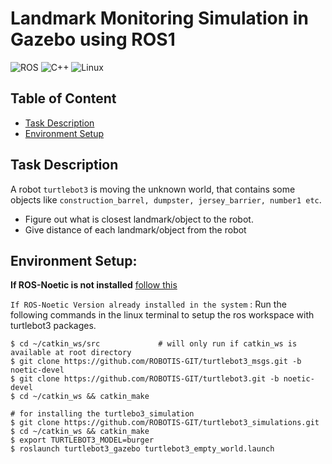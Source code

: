 # Landmark Monitoring Simulation in Gazebo using ROS1      
![ROS](https://img.shields.io/badge/ros-%230A0FF9.svg?style=for-the-badge&logo=ros&logoColor=white) ![C++](https://img.shields.io/badge/c++-%2300599C.svg?style=for-the-badge&logo=c%2B%2B&logoColor=white)	![Linux](https://img.shields.io/badge/Linux-FCC624?style=for-the-badge&logo=linux&logoColor=black)

## Table of Content
* [Task Description](#task-description)
* [Environment Setup](#environment-setup)

## Task Description
A robot `turtlebot3` is moving the unknown world, that contains some objects like `construction_barrel, dumpster, jersey_barrier, number1 etc`.
- Figure out what is closest landmark/object to the robot.
- Give distance of each landmark/object from the robot

## Environment Setup:
**If ROS-Noetic is not installed** [follow this](http://wiki.ros.org/noetic/Installation/Ubuntu)

`If ROS-Noetic Version already installed in the system` : Run the following commands in the linux terminal to setup the ros workspace with turtlebot3 packages.
```shell
$ cd ~/catkin_ws/src             # will only run if catkin_ws is available at root directory
$ git clone https://github.com/ROBOTIS-GIT/turtlebot3_msgs.git -b noetic-devel
$ git clone https://github.com/ROBOTIS-GIT/turtlebot3.git -b noetic-devel
$ cd ~/catkin_ws && catkin_make

# for installing the turtlebo3_simulation
$ git clone https://github.com/ROBOTIS-GIT/turtlebot3_simulations.git
$ cd ~/catkin_ws && catkin_make
$ export TURTLEBOT3_MODEL=burger
$ roslaunch turtlebot3_gazebo turtlebot3_empty_world.launch

```







